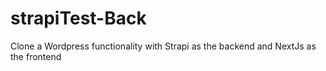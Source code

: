 # strapiTest-Back
Clone a Wordpress functionality with Strapi as the backend and NextJs as the frontend
